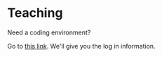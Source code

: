 # Teaching

Need a coding environment?

Go to [this link](http://ec2-52-53-252-178.us-west-1.compute.amazonaws.com:8000).  We'll give you the log in information.

